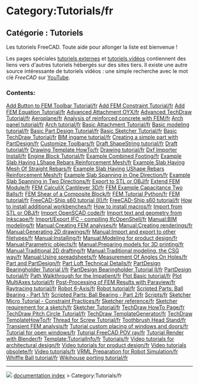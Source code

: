 # Category:Tutorials/fr
## Catégorie : Tutoriels 

Les tutoriels FreeCAD. Toute aide pour allonger la liste est bienvenue !

Les pages spéciales [tutoriels externes](Offsite_tutorials/fr.md) et [tutoriels vidéos](Video_tutorials/fr.md) contiennent des liens vers d\'autres tutoriels hébergés sur des sites tiers. Il existe une autre source intéressante de tutoriels vidéos : une simple recherche avec le mot clé *FreeCAD* sur [YouTube](http://YouTube.com).

### Contents:

    
  [Add Button to FEM Toolbar Tutorial/fr](Add_Button_to_FEM_Toolbar_Tutorial/fr.md)                                       [Add FEM Constraint Tutorial/fr](Add_FEM_Constraint_Tutorial/fr.md)                                   [Add FEM Equation Tutorial/fr](Add_FEM_Equation_Tutorial/fr.md)
  [Advanced Attachment OYX/fr](Advanced_Attachment_OYX/fr.md)                                                             [Advanced TechDraw Tutorial/fr](Advanced_TechDraw_Tutorial/fr.md)                                     [Aeroplane/fr](Aeroplane/fr.md)
  [Analysis of reinforced concrete with FEM/fr](Analysis_of_reinforced_concrete_with_FEM/fr.md)                           [Arch panel tutorial/fr](Arch_panel_tutorial/fr.md)                                                   [Arch tutorial/fr](Arch_tutorial/fr.md)
  [Basic Attachment Tutorial/fr](Basic_Attachment_Tutorial/fr.md)                                                         [Basic modeling tutorial/fr](Basic_modeling_tutorial/fr.md)                                           [Basic Part Design Tutorial/fr](Basic_Part_Design_Tutorial/fr.md)
  [Basic Sketcher Tutorial/fr](Basic_Sketcher_Tutorial/fr.md)                                                             [Basic TechDraw Tutorial/fr](Basic_TechDraw_Tutorial/fr.md)                                           [BIM ingame tutorial/fr](BIM_ingame_tutorial/fr.md)
  [Creating a simple part with PartDesign/fr](Creating_a_simple_part_with_PartDesign/fr.md)                               [Customize Toolbars/fr](Customize_Toolbars/fr.md)                                                     [Draft ShapeString tutorial/fr](Draft_ShapeString_tutorial/fr.md)
  [Draft tutorial/fr](Draft_tutorial/fr.md)                                                                               [Drawing Template HowTo/fr](Drawing_Template_HowTo/fr.md)                                             [Drawing tutorial/fr](Drawing_tutorial/fr.md)
  [Dxf Importer Install/fr](Dxf_Importer_Install/fr.md)                                                                   [Engine Block Tutorial/fr](Engine_Block_Tutorial/fr.md)                                               [Example Combined Footing/fr](Example_Combined_Footing/fr.md)
  [Example Slab Having LShape Rebars Reinforcement Mesh/fr](Example_Slab_Having_LShape_Rebars_Reinforcement_Mesh/fr.md)   [Example Slab Having Mesh Of Straight Rebars/fr](Example_Slab_Having_Mesh_Of_Straight_Rebars/fr.md)   [Example Slab Having UShape Rebars Reinforcement Mesh/fr](Example_Slab_Having_UShape_Rebars_Reinforcement_Mesh/fr.md)
  [Example Slab Spanning in One Direction/fr](Example_Slab_Spanning_in_One_Direction/fr.md)                               [Example Slab Spanning in Two Directions/fr](Example_Slab_Spanning_in_Two_Directions/fr.md)           [Export to STL or OBJ/fr](Export_to_STL_or_OBJ/fr.md)
  [Extend FEM Module/fr](Extend_FEM_Module/fr.md)                                                                         [FEM CalculiX Cantilever 3D/fr](FEM_CalculiX_Cantilever_3D/fr.md)                                     [FEM Example Capacitance Two Balls/fr](FEM_Example_Capacitance_Two_Balls/fr.md)
  [FEM Shear of a Composite Block/fr](FEM_Shear_of_a_Composite_Block/fr.md)                                               [FEM Tutorial Python/fr](FEM_Tutorial_Python/fr.md)                                                   [FEM tutorial/fr](FEM_tutorial/fr.md)
  [FreeCAD-Ship s60 tutorial (II)/fr](FreeCAD-Ship_s60_tutorial_(II)/fr.md)                                               [FreeCAD-Ship s60 tutorial/fr](FreeCAD-Ship_s60_tutorial/fr.md)                                       [How to install additional workbenches/fr](How_to_install_additional_workbenches/fr.md)
  [How to install macros/fr](How_to_install_macros/fr.md)                                                                 [Import from STL or OBJ/fr](Import_from_STL_or_OBJ/fr.md)                                             [Import OpenSCAD code/fr](Import_OpenSCAD_code/fr.md)
  [Import text and geometry from Inkscape/fr](Import_text_and_geometry_from_Inkscape/fr.md)                               [Import/Export IFC - compiling IfcOpenShell/fr](Import/Export_IFC_-_compiling_IfcOpenShell/fr.md)     [Manual:BIM modeling/fr](Manual:BIM_modeling/fr.md)
  [Manual:Creating FEM analyses/fr](Manual:Creating_FEM_analyses/fr.md)                                                   [Manual:Creating renderings/fr](Manual:Creating_renderings/fr.md)                                     [Manual:Generating 2D drawings/fr](Manual:Generating_2D_drawings/fr.md)
  [Manual:Import and export to other filetypes/fr](Manual:Import_and_export_to_other_filetypes/fr.md)                     [Manual:Installing/fr](Manual:Installing/fr.md)                                                       [Manual:Modeling for product design/fr](Manual:Modeling_for_product_design/fr.md)
  [Manual:Parametric objects/fr](Manual:Parametric_objects/fr.md)                                                         [Manual:Preparing models for 3D printing/fr](Manual:Preparing_models_for_3D_printing/fr.md)           [Manual:Traditional 2D drafting/fr](Manual:Traditional_2D_drafting/fr.md)
  [Manual:Traditional modeling, the CSG way/fr](Manual:Traditional_modeling,_the_CSG_way/fr.md)                           [Manual:Using spreadsheets/fr](Manual:Using_spreadsheets/fr.md)                                       [Measurement Of Angles On Holes/fr](Measurement_Of_Angles_On_Holes/fr.md)
  [Part and PartDesign/fr](Part_and_PartDesign/fr.md)                                                                     [Part Loft Technical Details/fr](Part_Loft_Technical_Details/fr.md)                                   [PartDesign Bearingholder Tutorial I/fr](PartDesign_Bearingholder_Tutorial_I/fr.md)
  [PartDesign Bearingholder Tutorial II/fr](PartDesign_Bearingholder_Tutorial_II/fr.md)                                   [PartDesign tutorial/fr](PartDesign_tutorial/fr.md)                                                   [Path Walkthrough for the Impatient/fr](Path_Walkthrough_for_the_Impatient/fr.md)
  [Plot Basic tutorial/fr](Plot_Basic_tutorial/fr.md)                                                                     [Plot MultiAxes tutorial/fr](Plot_MultiAxes_tutorial/fr.md)                                           [Post-Processing of FEM Results with Paraview/fr](Post-Processing_of_FEM_Results_with_Paraview/fr.md)
  [Raytracing tutorial/fr](Raytracing_tutorial/fr.md)                                                                     [Robot 6-Axis/fr](Robot_6-Axis/fr.md)                                                                 [Robot tutorial/fr](Robot_tutorial/fr.md)
  [Scripted Parts: Ball Bearing - Part 1/fr](Scripted_Parts:_Ball_Bearing_-_Part_1/fr.md)                                 [Scripted Parts: Ball Bearing - Part 2/fr](Scripted_Parts:_Ball_Bearing_-_Part_2/fr.md)               [Scripts/fr](Scripts/fr.md)
  [Sketcher Micro Tutorial - Constraint Practices/fr](Sketcher_Micro_Tutorial_-_Constraint_Practices/fr.md)               [Sketcher reference/fr](Sketcher_reference/fr.md)                                                     [Sketcher requirement for a sketch/fr](Sketcher_requirement_for_a_sketch/fr.md)
  [Sketcher Tutorial/fr](Sketcher_Tutorial/fr.md)                                                                         [TechDraw HowTo Page/fr](TechDraw_HowTo_Page/fr.md)                                                   [TechDraw Pitch Circle Tutorial/fr](TechDraw_Pitch_Circle_Tutorial/fr.md)
  [TechDraw TemplateGenerator/fr](TechDraw_TemplateGenerator/fr.md)                                                       [TechDraw TemplateHowTo/fr](TechDraw_TemplateHowTo/fr.md)                                             [Thread for Screw Tutorial/fr](Thread_for_Screw_Tutorial/fr.md)
  [Toothbrush Head Stand/fr](Toothbrush_Head_Stand/fr.md)                                                                 [Transient FEM analysis/fr](Transient_FEM_analysis/fr.md)                                             [Tutorial custom placing of windows and doors/fr](Tutorial_custom_placing_of_windows_and_doors/fr.md)
  [Tutorial for open windows/fr](Tutorial_for_open_windows/fr.md)                                                         [Tutorial FreeCAD POV ray/fr](Tutorial_FreeCAD_POV_ray/fr.md)                                         [Tutorial Render with Blender/fr](Tutorial_Render_with_Blender/fr.md)
  [Template:TutorialInfo/fr](Template:TutorialInfo/fr.md)                                                                 [Tutorials/fr](Tutorials/fr.md)                                                                       [Video tutorials for architectural design/fr](Video_tutorials_for_architectural_design/fr.md)
  [Video tutorials for product design/fr](Video_tutorials_for_product_design/fr.md)                                       [Video tutorials obsolete/fr](Video_tutorials_obsolete/fr.md)                                         [Video tutorials/fr](Video_tutorials/fr.md)
  [VRML Preparation for Robot Simulation/fr](VRML_Preparation_for_Robot_Simulation/fr.md)                                 [Whiffle Ball tutorial/fr](Whiffle_Ball_tutorial/fr.md)                                               [Wikihouse porting tutorial/fr](Wikihouse_porting_tutorial/fr.md)



---
![](images/Right_arrow.png) [documentation index](../README.md) > Category:Tutorials/fr
